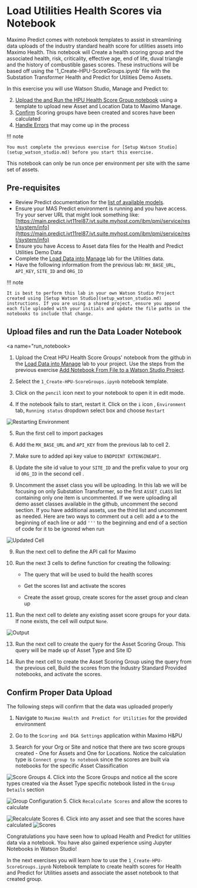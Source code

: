 # Load Utilities Health Scores via Notebook
Maximo Predict comes with notebook templates to assist in streamlining data uploads of the industry standard health score for utilities assets into Maximo Health. This notebook will Create a health scoring group and the associated health, risk, criticality, effective age, end of life, duval triangle and the history of combustible gases scores. These instructions will be based off using the '1_Create-HPU-ScoreGroups.ipynb' file with the Substation Transformer Health and Predict for Utilities Demo Assets.

In this exercise you will use Watson Studio, Manage and Predict to:

2. [Upload the and Run the HPU Health Score Group notebook](#run_notebook) using a template to upload new Asset and Location Data to Maximo Manage. 
3. [Confirm](#confirm_upload) Scoring groups have been created and scores have been calculated
4. [Handle Errors](#error_handling) that may come up in the process

!!! note

    You must complete the previous exercise for [Setup Watson Studio](setup_watson_studio.md) before you start this exercise.

This notebook can only be run once per environment per site with the same set of assets. 

## Pre-requisites 

- Review Predict documentation for the [list of available models](https://www.ibm.com/docs/en/mhmpmh-and-p-u/8.5.0?topic=overviews-maximo-predict-850).
- Ensure your MAS Predict environment is running and you have access.  Try your server URL that might look something like: [https://main.predict.ivt11rel87.ivt.suite.myhost.com/ibm/pmi/service/rest/system/info](https://main.predict.ivt11rel87.ivt.suite.myhost.com/ibm/pmi/service/rest/system/info)
- Ensure you have Access to Asset data files for the Health and Predict Utilities Demo Data
- Complete the [Load Data into Manage](asset_data_loader.md) lab for the Utilities data.
- Have the following information from the previous lab: `MX_BASE_URL`, `API_KEY`, `SITE_ID` and `ORG_ID`

!!! note

    It is best to perform this lab in your own Watson Studio Project created using [Setup Watson Studio](setup_watson_studio.md) instructions. If you are using a shared project, ensure you append each file uploaded with your initials and update the file paths in the notebooks to include that change.



## Upload files and run the Data Loader Notebook
<a name="run_notebook></a>

1. Upload the Creat HPU Health Score Groups' notebook from the github in the [Load Data into Manage](asset_data_loader.md) lab to your project. Use the steps from the previous exercise [Add Notebook From File to a Watson Studio Project](setup_watson_studio.md).

2. Select the `1_Create-HPU-ScoreGroups.ipynb` notebook template. 

3. Click on the `pencil` icon next to your notebook to open it in edit mode.

4. If the notebook fails to start, restart it.  Click on the `i` icon , `Environment` tab,  `Running status` dropdown select box and choose `Restart`

![Restarting Environment](/img/apm_8.7/HPU_dataloader_3.png)

5. Run the first cell to import packages

6. Add the `MX_BASE_URL` and `API_KEY` from the previous lab to cell 2.  

7. Make sure to added api key value to `ENDPOINT EXTENGINEAPI`. 

8. Update the site id value to your `SITE_ID` and the prefix value to your org id `ORG_ID` in the second cell .

9. Uncomment the asset class you will be uploading. In this lab we will be focusing on only Substation Transformer, so 
the first `ASSET_CLASS` list containing only one item is uncommented. If we were uploading all demo asset classes 
available in the github, uncomment the second section. If you have additional assets, use the third list and uncomment 
as needed.  Here are two ways to comment out a cell: add a `#` to the beginning of each line or add `'''` to the 
beginning and end of a section of code for it to be ignored when run

![Updated Cell](/img/apm_8.7/HPU_ScoreGroup_1.png)

9. Run the next cell to define the API call for Maximo

10. Run the next 3 cells to define function for creating the following:

    - The query that will be used to build the health scores
    
    - Get the scores list and activate the scores
    
    - Create the asset group, create scores for the asset group and clean up
    
11. Run the next cell to delete any existing asset score groups for your data. If none exists, the cell will output `None`. 

![Output](/img/apm_8.7/HPU_ScoreGroup_2.png)

13. Run the next cell to create the query for the Asset Scoring Group. This query will be made up of Asset Type and Site ID

14. Run the next cell to create the Asset Scoring Group using the query from the previous cell, Build the scores from the Industry Standard Provided notebooks, and activate the scores.


## Confirm Proper Data Upload
<a name="confirm_upload"></a>
The following steps will confirm that the data was uploaded properly

1. Navigate to `Maximo Health and Predict for Utilities` for the provided environment

2. Go to the `Scoring and DGA Settings` application within Maximo H&PU

3. Search for your Org or Site and notice that there are two score groups created - One for Assets and One for Locations. Notice the calculation type is `Connect group to notebook` since the scores are built via notebooks for the specific Asset Classification

![Score Groups](/img/apm_8.7/HPU_ScoreGroup_3.png)
4. Click into the Score Groups and notice all the score types created via the Asset Type specific notebook listed in the `Group Details` section

![Group Configuration](/img/apm_8.7/HPU_ScoreGroup_4.png)
5. Click `Recalculate Scores` and allow the scores to calculate

![Recalculate Scores](/img/apm_8.7/HPU_ScoreGroup_5.png)
6. Click into any asset and see that the scores have calculated
![Scores](/img/apm_8.7/HPU_ScoreGroup_6.png)

Congratulations you have seen how to upload Health and Predict for utilities data via a notebook. You have also gained experience using Jupyter Notebooks in Watson Studio!

In the next exercises you will learn how to use the `1_Create-HPU-ScoreGroups.ipynb` Notebook template to create health scores for Health and Predict for Utilities assets and associate the asset notebook to that created group.